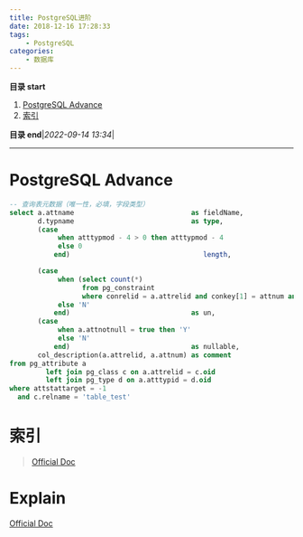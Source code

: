```yaml
---
title: PostgreSQL进阶
date: 2018-12-16 17:28:33
tags: 
    - PostgreSQL
categories: 
    - 数据库
---
```


**目录 start**

1. [PostgreSQL Advance](#postgresql-advance)
1. [索引](#索引)

**目录 end**|_2022-09-14 13:34_|
****************************************
# PostgreSQL Advance

```sql
-- 查询表元数据（唯一性，必填，字段类型）
select a.attname                             as fieldName,
       d.typname                             as type,
       (case
            when atttypmod - 4 > 0 then atttypmod - 4
            else 0
           end)                                 length,

       (case
            when (select count(*)
                  from pg_constraint
                  where conrelid = a.attrelid and conkey[1] = attnum and contype = 'u') > 0 then 'Y'
            else 'N'
           end)                              as un,
       (case
            when a.attnotnull = true then 'Y'
            else 'N'
           end)                              as nullable,
       col_description(a.attrelid, a.attnum) as comment
from pg_attribute a
         left join pg_class c on a.attrelid = c.oid
         left join pg_type d on a.atttypid = d.oid
where attstattarget = -1
  and c.relname = 'table_test'
```

# 索引
> [Official Doc](https://www.postgresql.org/docs/11/indexes.html)

# Explain 
[Official Doc](https://www.postgresql.org/docs/current/sql-explain.html)

